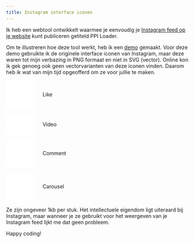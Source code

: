 ```yaml
---
title: Instagram interface iconen
---
```


Ik heb een webtool ontwikkelt waarmee je eenvoudig je [Instagram feed op je website](https://profilepageimages.usecue.com/) kunt publiceren getiteld PPI Loader.

Om te illustreren hoe deze tool werkt, heb ik een [demo](https://codepen.io/joosts/pen/bGBByOo) gemaakt. Voor deze demo gebruikte ik de originele interface iconen van Instagram, maar deze waren tot mijn verbazing in PNG formaat en niet in SVG (vector). Online kon ik gek genoeg ook geen vectorvarianten van deze iconen vinden. Daarom heb ik wat van mijn tijd opgeofferd om ze voor jullie te maken.

<img src="/img/heart.svg" alt="Instagram interface love like" style="width: 5rem; vertical-align: middle; margin-right: 1rem;" /> Like

<img src="/img/video.svg" alt="Instagram interface video" style="width: 5rem; vertical-align: middle; margin-right: 1rem;" /> Video

<img src="/img/comment.svg" alt="Instagram interface comment" style="width: 5rem; vertical-align: middle; margin-right: 1rem;" /> Comment

<img src="/img/carousel.svg" alt="Instagram interface carousel album" style="width: 5rem; vertical-align: middle; margin-right: 1rem;" /> Carousel

Ze zijn ongeveer 1kb per stuk. Het intellectuele eigendom ligt uiteraard bij Instagram, maar wanneer je ze gebruikt voor het weergeven van je Instagram feed lijkt me dat geen probleem.

Happy coding!